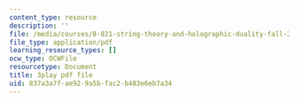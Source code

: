 ```yaml
---
content_type: resource
description: ''
file: /media/courses/8-821-string-theory-and-holographic-duality-fall-2014/837a3a7fae929a5bfac2b483e6eb7a34_gLYwLyeE8oU.pdf
file_type: application/pdf
learning_resource_types: []
ocw_type: OCWFile
resourcetype: Document
title: 3play pdf file
uid: 837a3a7f-ae92-9a5b-fac2-b483e6eb7a34
---
```

